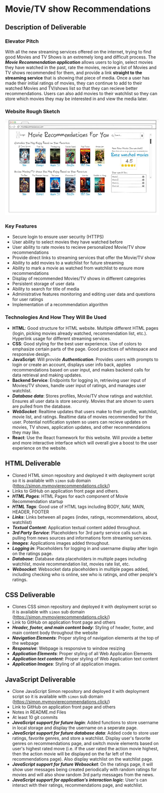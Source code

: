 # Movie/TV show Recommendations


## Description of Deliverable


### Elevator Pitch

With all the new streaming services offered on the internet, trying to find good Movies and TV Shows is an extremely long and difficult process. The ***Movie Recommendation application*** allows users to login, select movies they have watched in the past, rate the movies, recieve a list of Movies and TV shows recommended for them, and provide a link **straight to the streaming service** that is showing that piece of media. Once a user has made their initial ratings of movies, they can continue to add to their watched Movies and TV/shows list so that they can recieve better recommendations. Users can also add movies to their watchlist so they can store which movies they may be interested in and view the media later. 


### Website Rough Sketch

![Website Sketch](https://github.com/AldenKim/startup/blob/main/MovieWebsite.JPG)


### Key Features

- Secure login to ensure user security (HTTPS)
- User ability to select movies they have watched before
- User ability to rate movies to recieve personalized Movie/TV show recommendations
- Provide direct links to streaming services that offer the Movie/TV show
- Ability to add movies to a watchlist for future streaming
- Ability to mark a movie as watched from watchlist to ensure more recommendations
- Display of recommended Movies/TV shows in different categories
- Persistent storage of user data
- Ability to search for title of media
- Administrative features monitoring and editing user data and questions for user ratings
- Implementation of a recommendation algorithm


### Technologies And How They Will Be Used
- **HTML**: Good structure for HTML website. Multiple different HTML pages (login, picking movies already watched, recommendation list, etc.). Hyperlink usage for different streaming services.
- **CSS**: Good styling for the best user experience. Use of colors to emphasize certain parts of the page. Good practices of whitespace and responsive design.
- **JavaScript**: Will provide ***Authentication***. Provides users with prompts to login or create an account, displays user info back, applies recommendations based on user input, and makes backend calls for data retrieval and making updates.
- **Backend Service**: Endpoints for logging in, retrieving user input of Movies/TV shows, handle user input of ratings, and manages user watchlist.
- ***Database data***: Stores profiles, Movie/TV show ratings and watchlist. Ensures all user data is store securely. Movies that are shown to users are pulled from the database.
- ***WebSocket***: Realtime updates that users make to their profile, watchlist, movie list, and ratings. Realtime data of movies recommended for the user. Potential notification system so users can recieve updates on movies, TV shows, application updates, and other recommendations they may like.
- **React**: Use the React framework for this website. Will provide a better and more interactive interface which will overall give a boost to the user experience on the website.



## HTML Deliverable
- Cloned HTML simon repository and deployed it with deployment script so it is available with `simon` sub domain (https://simon.mymovierecommendations.click/)
- Links to GitHub on application front page and others.
- ***HTML Pages***: HTML Pages for each component of Movie Recommendation startup
- ***HTML Tags***: Good use of HTML tags including BODY, NAV, MAIN, HEADER, FOOTER
- ***Links***: Links between all pages (index, ratings, recommendations, about, watchlist)
- ***Textual Content***: Application textual content added throughout.
- ***3rd Party Service***: Placeholders for 3rd party service calls such as pulling from news sources and informations form streaming services.
- ***Images***: Applications images added throughout.
- ***Logging in***: Placeholders for logging in and username display after login on the ratings page.
- ***Database***: Database data placeholders in multiple pages including watchlist, movie recommendation list, movies rate list, etc.
- ***Websocket***: Websocket data placeholders in multiple pages added, including checking who is online, see who is ratings, and other people's ratings.



## CSS Deliverable
- Clones CSS simon repository and deployed it with deployment script so it is available with `simon` sub domain (https://simon.mymovierecommendations.click/)
- Link to GitHub on application front page and others
- ***Header, footer, and main content body***: Styling of header, footer, and main content body throughout the website
- ***Navigation Elements***: Proper styling of navigation elements at the top of the webpage
- ***Responsive***: Webpage is responsive to window resizing
- ***Application Elements***: Proper styling of all Web Application Elements
- ***Application text content***: Proper styling of Web Application text content
- ***Application Images***: Styling of all application images.



## JavaScript Deliverable
- Clone JavaScript Simon repository and deployed it with deployment script so it is available with `simon` sub domain (https://simon.mymovierecommendations.click/)
- Link to GitHub on application front page and others
- Notes in README.md Files
- At least 10 git commits
- ***JavaScript support for future login***: Added functions to store username in local storage and display the username on a seperate page.
- ***JavaScript support for future database data***: Added code to store user ratings, favorite genres, and store a watchlist. Display user's favorite genres on recommendations page, and switch movie elements based on user's highest rated move (i.e. if the user rated the action movie highest, then the action movie will be displayed on the far left of the recommendations page). Also display watchlist on the watchlist page.
- ***JavaScript support for future Websocket***: On the ratings page, it will show user messages being created periodically with random ratings for movies and will also show random 3rd party messages from the news.
- ***JavaScript support for application's interaction logic***: User's can interact with their ratings, recommendations page, and watchlist.
